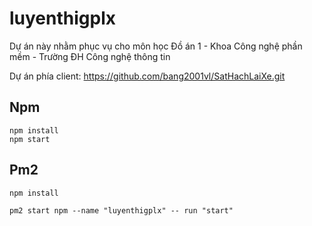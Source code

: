 # luyenthigplx
Dự án này nhằm phục vụ cho môn học Đồ án 1 - Khoa Công nghệ phần mềm - Trường ĐH Công nghệ thông tin

Dự án phía client: https://github.com/bang2001vl/SatHachLaiXe.git


## Npm
```
npm install
npm start
```
## Pm2
```
npm install

pm2 start npm --name "luyenthigplx" -- run "start"
```
